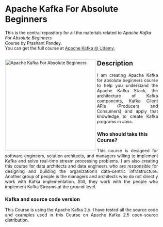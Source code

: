 # Apache Kafka For Absolute Beginners
This is the central repository for all the materials related to <em>Apache Kafka For Absolute Beginners</em> <br>Course by Prashant Pandey.
<br> You can get the full course at <a href="https://www.udemy.com/course/apache-kafka-for-beginners/?referralCode=CED0E2CC52F415729306"> 
  Apache Kafka @ Udemy.
</a>

<div>
<a href="https://www.udemy.com/course/apache-kafka-for-beginners/?referralCode=CED0E2CC52F415729306">
<img src="https://www.learningjournal.guru/_resources/img/jpg-5x/kafka-streams-master-class.jpg" alt="Apache Kafka For Absolute Beginners" width="300" align="left"> 
</a>

<h2> Description </h2>
<p align="justify">
  I am creating Apache Kafka for absolute beginners course to help you understand the Apache Kafka Stack, the architecture of Kafka components, Kafka Client APIs (Producers and Consumers) and apply that knowledge to create Kafka programs in Java. 
</p>

<h3>Who should take this Course?</h3>
<p align="justify">
This course is designed for software engineers, solution architects, and managers willing to implement Kafka and solve real-time stream processing problems. I am also creating this course for data architects and data engineers who are responsible for designing and building the organization’s data-centric infrastructure. Another group of people is the managers and architects who do not directly work with Kafka implementation. Still, they work with the people who implement Kafka Streams at the ground level.
</p>

<h3>Kafka and source code version</h3>
<p align="justify">
This Course is using the Apache Kafka 2.x. I have tested all the source code and examples used in this Course on Apache Kafka 2.5 open-source distribution.
</p>

</div>
